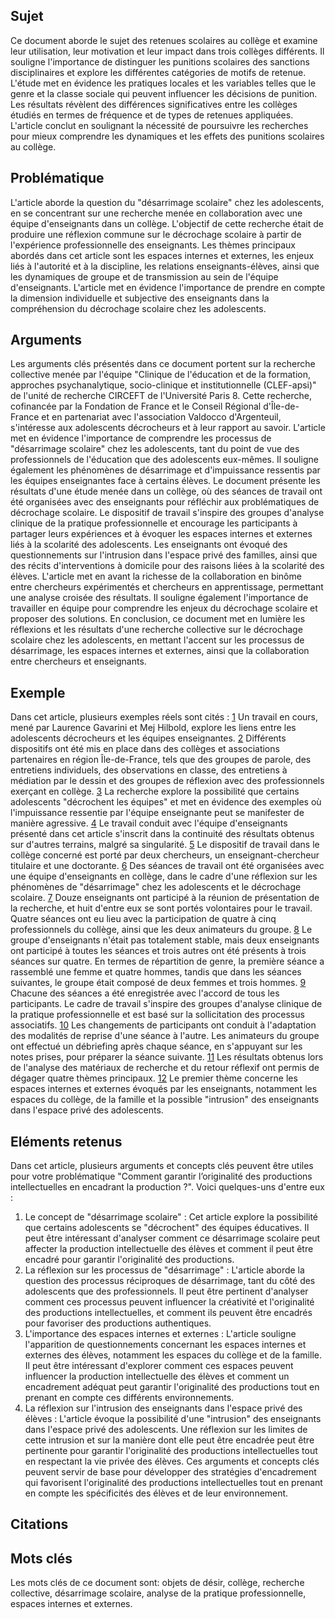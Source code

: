 
## Sujet
Ce document aborde le sujet des retenues scolaires au collège et examine leur utilisation, leur motivation et leur impact dans trois collèges différents. Il souligne l'importance de distinguer les punitions scolaires des sanctions disciplinaires et explore les différentes catégories de motifs de retenue. L'étude met en évidence les pratiques locales et les variables telles que le genre et la classe sociale qui peuvent influencer les décisions de punition. Les résultats révèlent des différences significatives entre les collèges étudiés en termes de fréquence et de types de retenues appliquées. L'article conclut en soulignant la nécessité de poursuivre les recherches pour mieux comprendre les dynamiques et les effets des punitions scolaires au collège.

## Problématique
L'article aborde la question du "désarrimage scolaire" chez les adolescents, en se concentrant sur une recherche menée en collaboration avec une équipe d'enseignants dans un collège. L'objectif de cette recherche était de produire une réflexion commune sur le décrochage scolaire à partir de l'expérience professionnelle des enseignants. Les thèmes principaux abordés dans cet article sont les espaces internes et externes, les enjeux liés à l'autorité et à la discipline, les relations enseignants-élèves, ainsi que les dynamiques de groupe et de transmission au sein de l'équipe d'enseignants. L'article met en évidence l'importance de prendre en compte la dimension individuelle et subjective des enseignants dans la compréhension du décrochage scolaire chez les adolescents.

## Arguments
Les arguments clés présentés dans ce document portent sur la recherche collective menée par l'équipe "Clinique de l'éducation et de la formation, approches psychanalytique, socio-clinique et institutionnelle (CLEF-apsi)" de l'unité de recherche CIRCEFT de l'Université Paris 8. Cette recherche, cofinancée par la Fondation de France et le Conseil Régional d'Île-de-France et en partenariat avec l'association Valdocco d'Argenteuil, s'intéresse aux adolescents décrocheurs et à leur rapport au savoir. L'article met en évidence l'importance de comprendre les processus de "désarrimage scolaire" chez les adolescents, tant du point de vue des professionnels de l'éducation que des adolescents eux-mêmes. Il souligne également les phénomènes de désarrimage et d'impuissance ressentis par les équipes enseignantes face à certains élèves. Le document présente les résultats d'une étude menée dans un collège, où des séances de travail ont été organisées avec des enseignants pour réfléchir aux problématiques de décrochage scolaire. Le dispositif de travail s'inspire des groupes d'analyse clinique de la pratique professionnelle et encourage les participants à partager leurs expériences et à évoquer les espaces internes et externes liés à la scolarité des adolescents. Les enseignants ont évoqué des questionnements sur l'intrusion dans l'espace privé des familles, ainsi que des récits d'interventions à domicile pour des raisons liées à la scolarité des élèves. L'article met en avant la richesse de la collaboration en binôme entre chercheurs expérimentés et chercheurs en apprentissage, permettant une analyse croisée des résultats. Il souligne également l'importance de travailler en équipe pour comprendre les enjeux du décrochage scolaire et proposer des solutions. En conclusion, ce document met en lumière les réflexions et les résultats d'une recherche collective sur le décrochage scolaire chez les adolescents, en mettant l'accent sur les processus de désarrimage, les espaces internes et externes, ainsi que la collaboration entre chercheurs et enseignants.

## Exemple
Dans cet article, plusieurs exemples réels sont cités : 
[1](https://www-cairn-info.univ-smb.idm.oclc.org/revue-cliopsy-2016-2-page-55.htm#pa1) Un travail en cours, mené par Laurence Gavarini et Mej Hilbold, explore les liens entre les adolescents décrocheurs et les équipes enseignantes. 
[2](https://www-cairn-info.univ-smb.idm.oclc.org/revue-cliopsy-2016-2-page-55.htm#pa2) Différents dispositifs ont été mis en place dans des collèges et associations partenaires en région Île-de-France, tels que des groupes de parole, des entretiens individuels, des observations en classe, des entretiens à médiation par le dessin et des groupes de réflexion avec des professionnels exerçant en collège. 
[3](https://www-cairn-info.univ-smb.idm.oclc.org/revue-cliopsy-2016-2-page-55.htm#pa3) La recherche explore la possibilité que certains adolescents "décrochent les équipes" et met en évidence des exemples où l'impuissance ressentie par l'équipe enseignante peut se manifester de manière agressive. 
[4](https://www-cairn-info.univ-smb.idm.oclc.org/revue-cliopsy-2016-2-page-55.htm#pa4) Le travail conduit avec l'équipe d'enseignants présenté dans cet article s'inscrit dans la continuité des résultats obtenus sur d'autres terrains, malgré sa singularité. 
[5](https://www-cairn-info.univ-smb.idm.oclc.org/revue-cliopsy-2016-2-page-55.htm#pa5) Le dispositif de travail dans le collège concerné est porté par deux chercheurs, un enseignant-chercheur titulaire et une doctorante. 
[6](https://www-cairn-info.univ-smb.idm.oclc.org/revue-cliopsy-2016-2-page-55.htm#pa6) Des séances de travail ont été organisées avec une équipe d'enseignants en collège, dans le cadre d'une réflexion sur les phénomènes de "désarrimage" chez les adolescents et le décrochage scolaire. 
[7](https://www-cairn-info.univ-smb.idm.oclc.org/revue-cliopsy-2016-2-page-55.htm#pa7) Douze enseignants ont participé à la réunion de présentation de la recherche, et huit d'entre eux se sont portés volontaires pour le travail. Quatre séances ont eu lieu avec la participation de quatre à cinq professionnels du collège, ainsi que les deux animateurs du groupe. 
[8](https://www-cairn-info.univ-smb.idm.oclc.org/revue-cliopsy-2016-2-page-55.htm#pa8) Le groupe d'enseignants n'était pas totalement stable, mais deux enseignants ont participé à toutes les séances et trois autres ont été présents à trois séances sur quatre. En termes de répartition de genre, la première séance a rassemblé une femme et quatre hommes, tandis que dans les séances suivantes, le groupe était composé de deux femmes et trois hommes.
[9](https://www-cairn-info.univ-smb.idm.oclc.org/revue-cliopsy-2016-2-page-55.htm#pa9) Chacune des séances a été enregistrée avec l'accord de tous les participants. Le cadre de travail s'inspire des groupes d'analyse clinique de la pratique professionnelle et est basé sur la sollicitation des processus associatifs. 
[10](https://www-cairn-info.univ-smb.idm.oclc.org/revue-cliopsy-2016-2-page-55.htm#pa10) Les changements de participants ont conduit à l'adaptation des modalités de reprise d'une séance à l'autre. Les animateurs du groupe ont effectué un débriefing après chaque séance, en s'appuyant sur les notes prises, pour préparer la séance suivante. 
[11](https://www-cairn-info.univ-smb.idm.oclc.org/revue-cliopsy-2016-2-page-55.htm#pa11) Les résultats obtenus lors de l'analyse des matériaux de recherche et du retour réflexif ont permis de dégager quatre thèmes principaux. 
[12](https://www-cairn-info.univ-smb.idm.oclc.org/revue-cliopsy-2016-2-page-55.htm#pa12) Le premier thème concerne les espaces internes et externes évoqués par les enseignants, notamment les espaces du collège, de la famille et la possible "intrusion" des enseignants dans l'espace privé des adolescents.

## Eléments retenus 
Dans cet article, plusieurs arguments et concepts clés peuvent être utiles pour votre problématique "Comment garantir l’originalité des productions intellectuelles en encadrant la production ?". Voici quelques-uns d'entre eux : 
1. Le concept de "désarrimage scolaire" : Cet article explore la possibilité que certains adolescents se "décrochent" des équipes éducatives. Il peut être intéressant d'analyser comment ce désarrimage scolaire peut affecter la production intellectuelle des élèves et comment il peut être encadré pour garantir l'originalité des productions. 
2. La réflexion sur les processus de "désarrimage" : L'article aborde la question des processus réciproques de désarrimage, tant du côté des adolescents que des professionnels. Il peut être pertinent d'analyser comment ces processus peuvent influencer la créativité et l'originalité des productions intellectuelles, et comment ils peuvent être encadrés pour favoriser des productions authentiques. 
3. L'importance des espaces internes et externes : L'article souligne l'apparition de questionnements concernant les espaces internes et externes des élèves, notamment les espaces du collège et de la famille. Il peut être intéressant d'explorer comment ces espaces peuvent influencer la production intellectuelle des élèves et comment un encadrement adéquat peut garantir l'originalité des productions tout en prenant en compte ces différents environnements. 
4. La réflexion sur l'intrusion des enseignants dans l'espace privé des élèves : L'article évoque la possibilité d'une "intrusion" des enseignants dans l'espace privé des adolescents. Une réflexion sur les limites de cette intrusion et sur la manière dont elle peut être encadrée peut être pertinente pour garantir l'originalité des productions intellectuelles tout en respectant la vie privée des élèves. Ces arguments et concepts clés peuvent servir de base pour développer des stratégies d'encadrement qui favorisent l'originalité des productions intellectuelles tout en prenant en compte les spécificités des élèves et de leur environnement.

## Citations

## Mots clés
Les mots clés de ce document sont: objets de désir, collège, recherche collective, désarrimage scolaire, analyse de la pratique professionnelle, espaces internes et externes.